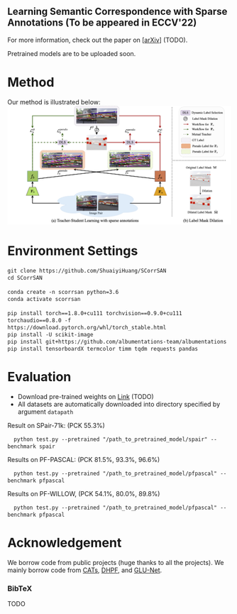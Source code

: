 ## Learning Semantic Correspondence with Sparse Annotations  (To be appeared in ECCV'22)
For more information, check out the paper on [[arXiv](https://arxiv.org/abs/todo)] (TODO).

Pretrained models are to be uploaded soon.


# Method

Our method is illustrated below:
![alt text](/images/METHOD.png)

# Environment Settings
```
git clone https://github.com/ShuaiyiHuang/SCorrSAN
cd SCorrSAN

conda create -n scorrsan python=3.6
conda activate scorrsan

pip install torch==1.8.0+cu111 torchvision==0.9.0+cu111 torchaudio==0.8.0 -f https://download.pytorch.org/whl/torch_stable.html
pip install -U scikit-image
pip install git+https://github.com/albumentations-team/albumentations
pip install tensorboardX termcolor timm tqdm requests pandas
```

# Evaluation
- Download pre-trained weights on [Link](https://drive.google.com/drive/folders/todo) (TODO)
- All datasets are automatically downloaded into directory specified by argument `datapath`

Result on SPair-71k: (PCK 55.3%)

      python test.py --pretrained "/path_to_pretrained_model/spair" --benchmark spair

Results on PF-PASCAL: (PCK 81.5%, 93.3%, 96.6%)

      python test.py --pretrained "/path_to_pretrained_model/pfpascal" --benchmark pfpascal

Results on PF-WILLOW, (PCK 54.1%, 80.0%, 89.8%)

      python test.py --pretrained "/path_to_pretrained_model/pfpascal" --benchmark pfpascal
# Acknowledgement <a name="Acknowledgement"></a>

We borrow code from public projects (huge thanks to all the projects). We mainly borrow code from  [CATs](https://github.com/SunghwanHong/Cost-Aggregation-transformers), [DHPF](https://github.com/juhongm999/dhpf), and [GLU-Net](https://github.com/PruneTruong/GLU-Net). 
### BibTeX
TODO
